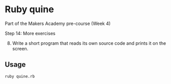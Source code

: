 # Ruby quine

Part of the Makers Academy pre-course (Week 4)

Step 14: More exercises

8. Write a short program that reads its own source code and prints it on the screen.

## Usage

```shell
ruby quine.rb
```
